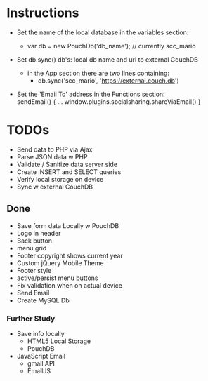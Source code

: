 # Instructions
- Set the name of the local database in the variables section:
    - var db = new PouchDb('db_name');  // currently scc_mario  
    
- Set db.sync() db's: local db name and url to external CouchDB 
    - in the App section there are two lines containing:
        - db.sync('scc_mario', 'https://external.couch.db')
- Set the 'Email To' address in the Functions section:  
    sendEmail() {
        ...
        window.plugins.socialsharing.shareViaEmail()
    }


# TODOs
- Send data to PHP via Ajax
- Parse JSON data w PHP
- Validate / Sanitize data server side
- Create INSERT and SELECT queries
- Verify local storage on device  
- Sync w external CouchDB

## Done
- Save form data Locally w PouchDB
- Logo in header
- Back button
- menu grid
- Footer copyright shows current year
- Custom jQuery Mobile Theme
- Footer style
- active/persist menu buttons
- Fix validation when on actual device
- Send Email
- Create MySQL Db

### Further Study
- Save info locally
  - HTML5 Local Storage
  - PouchDB
- JavaScript Email
  - gmail API
  - EmailJS

